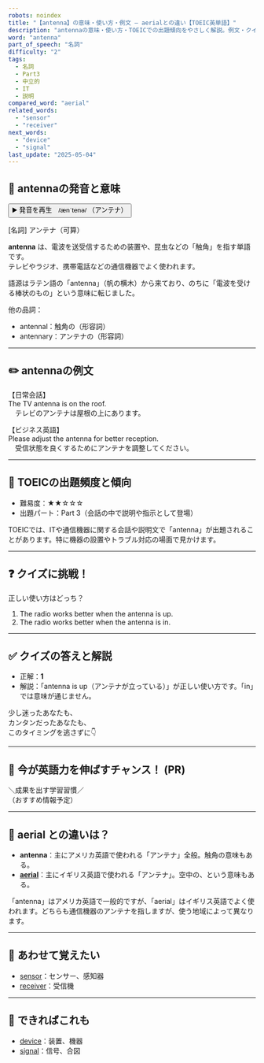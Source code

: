 ```yaml
---
robots: noindex
title: "【antenna】の意味・使い方・例文 ― aerialとの違い【TOEIC英単語】"
description: "antennaの意味・使い方・TOEICでの出題傾向をやさしく解説。例文・クイズ付きでaerialとの違いもわかりやすく学べます。"
word: "antenna"
part_of_speech: "名詞"
difficulty: "2"
tags:
  - 名詞
  - Part3
  - 中立的
  - IT
  - 説明
compared_word: "aerial"
related_words:
  - "sensor"
  - "receiver"
next_words:
  - "device"
  - "signal"
last_update: "2025-05-04"
---
```


## 🔰 antennaの発音と意味

<button class="play-audio" onclick="playTTS('antenna')">
  <span class="play-audio-main">
    ▶️ 発音を再生　/ænˈtenə/
  </span>
  <span class="play-audio-sub">
    （アンテナ）
  </span>
</button>

[名詞] アンテナ（可算）

**antenna** は、電波を送受信するための装置や、昆虫などの「触角」を指す単語です。  
テレビやラジオ、携帯電話などの通信機器でよく使われます。

語源はラテン語の「antenna」（帆の横木）から来ており、のちに「電波を受ける棒状のもの」という意味に転じました。

他の品詞：  
- antennal：触角の（形容詞）
- antennary：アンテナの（形容詞）

---

## ✏️ antennaの例文

【日常会話】  
The TV antenna is on the roof.  
　テレビのアンテナは屋根の上にあります。

【ビジネス英語】  
Please adjust the antenna for better reception.  
　受信状態を良くするためにアンテナを調整してください。

---

## 🎯 TOEICの出題頻度と傾向

- 難易度：★★☆☆☆
- 出題パート：Part 3（会話の中で説明や指示として登場）

TOEICでは、ITや通信機器に関する会話や説明文で「antenna」が出題されることがあります。特に機器の設置やトラブル対応の場面で見かけます。

---

## ❓ クイズに挑戦！

正しい使い方はどっち？

1. The radio works better when the antenna is up.  
2. The radio works better when the antenna is in.

---

## ✅ クイズの答えと解説

- 正解：**1**
- 解説：「antenna is up（アンテナが立っている）」が正しい使い方です。「in」では意味が通じません。

少し迷ったあなたも、  
カンタンだったあなたも、  
このタイミングを逃さずに👇️

---

## 🚀 今が英語力を伸ばすチャンス！ (PR)

<div class="info-center">
＼成果を出す学習習慣／<br>  
（おすすめ情報予定）
</div>

---

## 🤔  aerial との違いは？

- **antenna**：主にアメリカ英語で使われる「アンテナ」全般。触角の意味もある。
- **[aerial](/word/aerial/)**：主にイギリス英語で使われる「アンテナ」。空中の、という意味もある。

「antenna」はアメリカ英語で一般的ですが、「aerial」はイギリス英語でよく使われます。どちらも通信機器のアンテナを指しますが、使う地域によって異なります。

---

## 🧩 あわせて覚えたい

- [sensor](/word/sensor/)：センサー、感知器
- [receiver](/word/receiver/)：受信機

---

## 📖 できればこれも

- [device](/word/device/)：装置、機器
- [signal](/word/signal/)：信号、合図

<!-- cvid: aid09_bid26 -->
